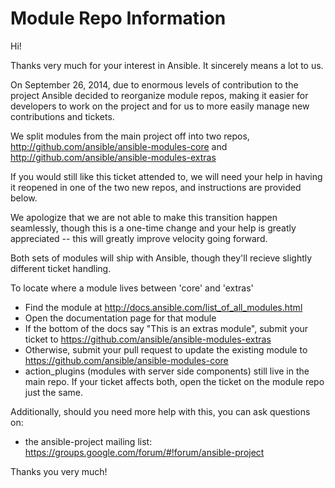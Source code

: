 Module Repo Information
=======================

Hi!

Thanks very much for your interest in Ansible.  It sincerely means a lot to us. 

On September 26, 2014, due to enormous levels of contribution to the project Ansible decided to reorganize module repos, making it easier
for developers to work on the project and for us to more easily manage new contributions and tickets.

We split modules from the main project off into two repos, http://github.com/ansible/ansible-modules-core and http://github.com/ansible/ansible-modules-extras

If you would still like this ticket attended to, we will need your help in having it reopened in one of the two new repos, and instructions are provided below.

We apologize that we are not able to make this transition happen seamlessly, though this is a one-time change and your help is greatly appreciated -- 
this will greatly improve velocity going forward.

Both sets of modules will ship with Ansible, though they'll recieve slightly different ticket handling.

To locate where a module lives between 'core' and 'extras'

   * Find the module at http://docs.ansible.com/list_of_all_modules.html
   * Open the documentation page for that module
   * If the bottom of the docs say "This is an extras module", submit your ticket to https://github.com/ansible/ansible-modules-extras
   * Otherwise, submit your pull request to update the existing module to https://github.com/ansible/ansible-modules-core
   * action_plugins (modules with server side components) still live in the main repo.  If your ticket affects both, open the ticket
     on the module repo just the same.

Additionally, should you need more help with this, you can ask questions on:

   * the ansible-project mailing list: https://groups.google.com/forum/#!forum/ansible-project

Thanks you very much!


